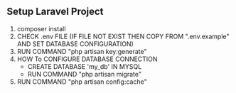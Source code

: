 ## Setup Laravel Project

1. composer install
2. CHECK .env FILE (IF FILE NOT EXIST THEN COPY FROM ".env.example" AND SET DATABASE CONFIGURATION)
3. RUN COMMAND "php artisan key:generate"
4. HOW To CONFIGURE DATABASE CONNECTION
    - CREATE DATABASE 'my_db' IN MYSQL
    - RUN COMMAND "php artisan migrate"
5. RUN COMMAND "php artisan config:cache"

